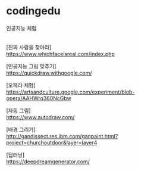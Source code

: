 # codingedu
인공지능 체험<br><br>

[진짜 사람을 찾아라]<br>
https://www.whichfaceisreal.com/index.php

[인공지능 그림 맞추기]<br>
https://quickdraw.withgoogle.com/

[오페라 체험]<br>
https://artsandculture.google.com/experiment/blob-opera/AAHWrq360NcGbw

[자동 그림]<br>
https://www.autodraw.com/

[배경 그리기]<br>
http://gandissect.res.ibm.com/ganpaint.html?project=churchoutdoor&layer=layer4

[딥러닝]<br>
https://deepdreamgenerator.com/







